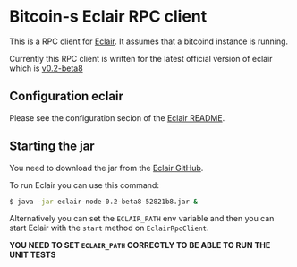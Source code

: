 # Bitcoin-s Eclair RPC client

This is a RPC client for [Eclair](https://github.com/acinq/eclair). It assumes that a bitcoind instance is running.

Currently this RPC client is written for the latest official version of eclair which is [v0.2-beta8](https://github.com/ACINQ/eclair/releases/tag/v0.2-beta8)

## Configuration eclair 

Please see the configuration secion of the 
[Eclair README](https://github.com/acinq/eclair#configuring-eclair).



## Starting the jar 

You need to download the jar from the [Eclair GitHub](https://github.com/ACINQ/eclair/releases/tag/v0.2-beta8). 


To run Eclair you can use this command:

```bash
$ java -jar eclair-node-0.2-beta8-52821b8.jar &
```

Alternatively you can set the `ECLAIR_PATH` env variable and then you can start Eclair with the `start` method on `EclairRpcClient`. 

**YOU NEED TO SET `ECLAIR_PATH` CORRECTLY TO BE ABLE TO RUN THE UNIT TESTS**
